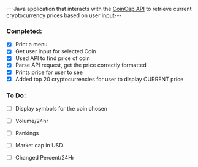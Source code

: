  ---Java application that interacts with the [CoinCap API](https://docs.coincap.io/) to retrieve current cryptocurrency prices based on user input---

 ### Completed:
- [x] Print a menu
- [x] Get user input for selected Coin
- [x] Used API to find price of coin
- [x] Parse API request, get the price correctly formatted
- [x] Prints price for user to see
- [x] Added top 20 cryptocurrencies for user to display CURRENT price

### To Do:
- [ ] Display symbols for the coin chosen
- [ ] Volume/24hr
- [ ] Rankings
- [ ] Market cap in USD
- [ ] Changed Percent/24Hr
 
